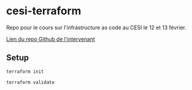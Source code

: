 # cesi-terraform

Repo pour le cours sur l'infrastructure as code au CESI le 12 et 13 février.

[Lien du repo Github de l'intervenant](https://github.com/fouquetm/maalsi23-terraform)

## Setup

```sh
terraform init
```

```sh
terraform validate
```
